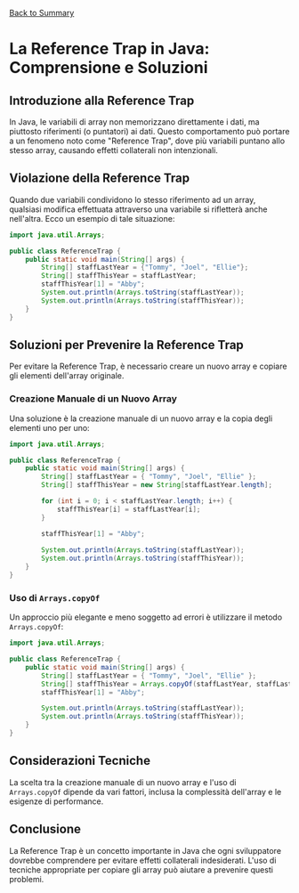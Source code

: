 [Back to Summary](../Summary.md)

# La Reference Trap in Java: Comprensione e Soluzioni

## Introduzione alla Reference Trap
In Java, le variabili di array non memorizzano direttamente i dati, ma piuttosto riferimenti (o puntatori) ai dati. Questo comportamento può portare a un fenomeno noto come "Reference Trap", dove più variabili puntano allo stesso array, causando effetti collaterali non intenzionali.

## Violazione della Reference Trap
Quando due variabili condividono lo stesso riferimento ad un array, qualsiasi modifica effettuata attraverso una variabile si rifletterà anche nell'altra. Ecco un esempio di tale situazione:

```java
import java.util.Arrays;

public class ReferenceTrap {
    public static void main(String[] args) {
        String[] staffLastYear = {"Tommy", "Joel", "Ellie"};
        String[] staffThisYear = staffLastYear;
        staffThisYear[1] = "Abby";
        System.out.println(Arrays.toString(staffLastYear));
        System.out.println(Arrays.toString(staffThisYear));
    }
}
```

## Soluzioni per Prevenire la Reference Trap
Per evitare la Reference Trap, è necessario creare un nuovo array e copiare gli elementi dell'array originale.

### Creazione Manuale di un Nuovo Array
Una soluzione è la creazione manuale di un nuovo array e la copia degli elementi uno per uno:

```java
import java.util.Arrays;

public class ReferenceTrap {
    public static void main(String[] args) {
        String[] staffLastYear = { "Tommy", "Joel", "Ellie" };
        String[] staffThisYear = new String[staffLastYear.length];

        for (int i = 0; i < staffLastYear.length; i++) {
            staffThisYear[i] = staffLastYear[i];
        }

        staffThisYear[1] = "Abby";
        
        System.out.println(Arrays.toString(staffLastYear));
        System.out.println(Arrays.toString(staffThisYear));
    }
}
```

### Uso di `Arrays.copyOf`
Un approccio più elegante e meno soggetto ad errori è utilizzare il metodo `Arrays.copyOf`:

```java
import java.util.Arrays;

public class ReferenceTrap {
    public static void main(String[] args) {
        String[] staffLastYear = { "Tommy", "Joel", "Ellie" };
        String[] staffThisYear = Arrays.copyOf(staffLastYear, staffLastYear.length);
        staffThisYear[1] = "Abby";

        System.out.println(Arrays.toString(staffLastYear));
        System.out.println(Arrays.toString(staffThisYear));
    }
}
```

## Considerazioni Tecniche
La scelta tra la creazione manuale di un nuovo array e l'uso di `Arrays.copyOf` dipende da vari fattori, inclusa la complessità dell'array e le esigenze di performance.

## Conclusione
La Reference Trap è un concetto importante in Java che ogni sviluppatore dovrebbe comprendere per evitare effetti collaterali indesiderati. L'uso di tecniche appropriate per copiare gli array può aiutare a prevenire questi problemi.